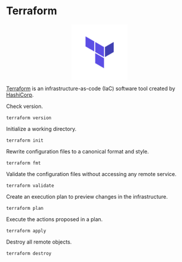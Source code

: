 # Terraform

<p align="center"><img align="center" width="30%" height="30%" src="assets/terraform.svg"></p>

[Terraform](https://www.terraform.io/) is an infrastructure-as-code (IaC) software tool created by [HashiCorp](https://www.hashicorp.com/).

Check version.
```
terraform version
```

Initialize a working directory.
```
terraform init
```

Rewrite configuration files to a canonical format and style.
```
terraform fmt
```

Validate the configuration files without accessing any remote service.
```
terraform validate
```

Create an execution plan to preview changes in the infrastructure.
```
terraform plan
```

Execute the actions proposed in a plan.
```
terraform apply
```

Destroy all remote objects.
```
terraform destroy
```
